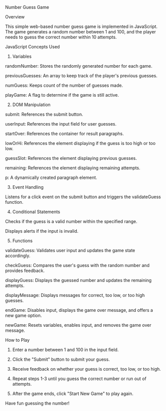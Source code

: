 Number Guess Game

Overview

This simple web-based number guess game is implemented in JavaScript. The game generates a random number between 1 and 100, and the player needs to guess the correct number within 10 attempts.


JavaScript Concepts Used

1. Variables

randomNumber: Stores the randomly generated number for each game.

previousGuesses: An array to keep track of the player's previous guesses.

numGuess: Keeps count of the number of guesses made.

playGame: A flag to determine if the game is still active.

2. DOM Manipulation

submit: References the submit button.

userInput: References the input field for user guesses.

startOver: References the container for result paragraphs.

lowOrHi: References the element displaying if the guess is too high or too low.

guessSlot: References the element displaying previous guesses.

remaining: References the element displaying remaining attempts.

p: A dynamically created paragraph element.

3. Event Handling

Listens for a click event on the submit button and triggers the validateGuess function.

4. Conditional Statements

Checks if the guess is a valid number within the specified range.

Displays alerts if the input is invalid.

5. Functions

validateGuess: Validates user input and updates the game state accordingly.

checkGuess: Compares the user's guess with the random number and provides feedback.

displayGuess: Displays the guessed number and updates the remaining attempts.

displayMessage: Displays messages for correct, too low, or too high guesses.

endGame: Disables input, displays the game over message, and offers a new game option.

newGame: Resets variables, enables input, and removes the game over message.

How to Play


1. Enter a number between 1 and 100 in the input field.

2. Click the "Submit" button to submit your guess.

3. Receive feedback on whether your guess is correct, too low, or too high.

4. Repeat steps 1-3 until you guess the correct number or run out of attempts.

5. After the game ends, click "Start New Game" to play again.


Have fun guessing the number!
